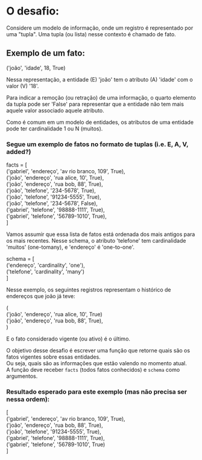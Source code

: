 # O desafio:

Considere um modelo de informação, onde um registro é representado por uma "tupla".
Uma tupla (ou lista) nesse contexto é chamado de fato.

## Exemplo de um fato:
('joão', 'idade', 18, True)

Nessa representação, a entidade (E) 'joão' tem o atributo (A) 'idade' com o valor (V) '18'.

Para indicar a remoção (ou retração) de uma informação, o quarto elemento da tupla pode ser 'False' para representar que a entidade não tem mais aquele valor associado aquele atributo.

Como é comum em um modelo de entidades, os atributos de uma entidade pode ter cardinalidade 1 ou N (muitos).

### Segue um exemplo de fatos no formato de tuplas (i.e. E, A, V, added?)
facts = [  
  ('gabriel', 'endereço', 'av rio branco, 109', True),  
  ('joão', 'endereço', 'rua alice, 10', True),  
  ('joão', 'endereço', 'rua bob, 88', True),  
  ('joão', 'telefone', '234-5678', True),  
  ('joão', 'telefone', '91234-5555', True),  
  ('joão', 'telefone', '234-5678', False),  
  ('gabriel', 'telefone', '98888-1111', True),  
  ('gabriel', 'telefone', '56789-1010', True),  
]

Vamos assumir que essa lista de fatos está ordenada dos mais antigos para os mais recentes. 
Nesse schema, o atributo 'telefone' tem cardinalidade 'muitos' (one-tomany), e 'endereço' é 'one-to-one'.

schema = [  
('endereço', 'cardinality', 'one'),  
('telefone', 'cardinality', 'many')    
]

Nesse exemplo, os seguintes registros representam o histórico de endereços que joão já teve:

(  
('joão', 'endereço', 'rua alice, 10', True)  
('joão', 'endereço', 'rua bob, 88', True),  
)

E o fato considerado vigente (ou ativo) é o último.

O objetivo desse desafio é escrever uma função que retorne quais são os fatos vigentes sobre essas entidades.  
Ou seja, quais são as informações que estão valendo no momento atual.  
A função deve receber `facts` (todos fatos conhecidos) e `schema` como argumentos.  

### Resultado esperado para este exemplo (mas não precisa ser nessa ordem):
[  
('gabriel', 'endereço', 'av rio branco, 109', True),  
('joão', 'endereço', 'rua bob, 88', True),  
('joão', 'telefone', '91234-5555', True),  
('gabriel', 'telefone', '98888-1111', True),  
('gabriel', 'telefone', '56789-1010', True)  
]
